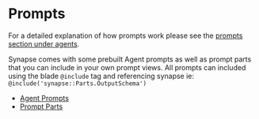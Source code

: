 # Prompts
For a detailed explanation of how prompts work please see the [prompts section under agents](/agents/prompts). 

Synapse comes with some prebuilt Agent prompts as well as prompt parts that you can include in your own prompt views. All prompts can included using the blade `@include` tag and referencing synapse ie: `@include('synapse::Parts.OutputSchema')`

* [Agent Prompts](/prompts/agents)
* [Prompt Parts](/prompts/parts)
